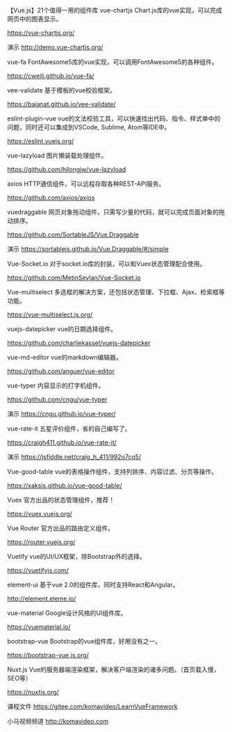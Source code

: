 【Vue.js】21个值得一用的组件库
vue-chartjs
Chart.js库的vue实现，可以完成网页中的图表显示。

https://vue-chartjs.org/

演示
http://demo.vue-chartjs.org/

vue-fa
FontAwesome5库的vue实现，可以调用FontAwesome5的各种组件。

https://cweili.github.io/vue-fa/

vee-validate
基于模板的vue校验框架。

https://baianat.github.io/vee-validate/

eslint-plugin-vue
vue的文法校验工具，可以快速找出代码、指令、样式单中的问题，同时还可以集成到VSCode, Sublime, Atom等IDE中。

https://eslint.vuejs.org/

vue-lazyload
图片懒装载处理组件。

https://github.com/hilongjw/vue-lazyload

axios
HTTP通信组件，可以远程存取各种REST-API服务。

https://github.com/axios/axios

vuedraggable
网页对象拖动组件，只需写少量的代码，就可以完成页面对象的拖动排序。

https://github.com/SortableJS/Vue.Draggable

演示
https://sortablejs.github.io/Vue.Draggable/#/simple

Vue-Socket.io
对于socket.io库的封装，可以和Vuex状态管理配合使用。

https://github.com/MetinSeylan/Vue-Socket.io

Vue-multiselect
多选框的解决方案，还包括状态管理、下拉框、Ajax、检索框等功能。

https://vue-multiselect.js.org/

vuejs-datepicker
vue的日期选择组件。

https://github.com/charliekassel/vuejs-datepicker

vue-md-editor
vue的markdown编辑器。

https://github.com/anguer/vue-editor

vue-typer
内容显示的打字机组件。

https://github.com/cngu/vue-typer

演示
https://cngu.github.io/vue-typer/

vue-rate-it
五星评价组件，省的自己编写了。

https://craigh411.github.io/vue-rate-it/

演示
https://jsfiddle.net/craig_h_411/992o7cq5/

Vue-good-table
vue的表格操作组件，支持列排序、内容过滤、分页等操作。

https://xaksis.github.io/vue-good-table/

Vuex
官方出品的状态管理组件，推荐！

https://vuex.vuejs.org/

Vue Router
官方出品的路由定义组件。

https://router.vuejs.org/

Vuetify
vue的UI/UX框架，除Bootstrap外的选择。

https://vuetifyjs.com/

element-ui
基于vue 2.0的组件库，同时支持React和Angular。

http://element.eleme.io/

vue-material
Google设计风格的UI组件库。

https://vuematerial.io/

bootstrap-vue
Bootstrap的vue组件库，好用没有之一。

https://bootstrap-vue.js.org/

Nuxt.js
Vue的服务器端渲染框架，解决客户端渲染的诸多问题。（首页载入慢，SEO等）

https://nuxtjs.org/

课程文件
https://gitee.com/komavideo/LearnVueFramework

小马视频频道
http://komavideo.com
